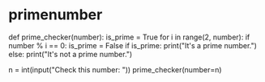 # primenumber


def prime_checker(number):
    is_prime = True
    for i in range(2, number):
        if number % i == 0:
            is_prime = False
    if is_prime:
        print("It's a prime number.")
    else:
        print("It's not a prime number.")


n = int(input("Check this number: "))
prime_checker(number=n)      
